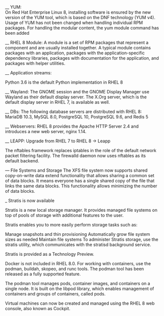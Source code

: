 __ YUM:  
On Red Hat Enterprise Linux 8, installing software is ensured by the new version of the YUM tool, which is based on the DNF technology (YUM v4).  
Usage of YUM has not been changed when handling individual RPM packages. For handling the modular content, the yum module command has been added


__ RHEL 8 Module:
A module is a set of RPM packages that represent a component and are usually installed together. A typical module contains packages with an application, packages with the application-specific dependency libraries, packages with documentation for the application, and packages with helper utilities.


__ Application streams:



Python 3.6 is the default Python implementation in RHEL 8


__ Wayland:
The GNOME session and the GNOME Display Manager use Wayland as their default display server.
The X.Org server, which is the default display server in RHEL 7, is available as well.

__ DBs:
The following database servers are distributed with RHEL 8: MariaDB 10.3, MySQL 8.0, PostgreSQL 10, PostgreSQL 9.6, and Redis 5

__ Webservers:
RHEL 8 provides the Apache HTTP Server 2.4 and introduces a new web server, nginx 1.14.

__ LEAPP:
Upgrade from RHEL 7 to RHEL 8 -> Leapp

The nftables framework replaces iptables in the role of the default network packet filtering facility.
The firewalld daemon now uses nftables as its default backend.


— File Systems and Storage
The XFS file system now supports shared copy-on-write data extend functionality that allows sharing a common set of data blocks. It means everyone has a single shared copy of the file that links the same data blocks. This functionality allows minimizing the number of data blocks.

_ Stratis is now available

Stratis is a new local storage manager. It provides managed file systems on top of pools of storage with additional features to the user.

Stratis enables you to more easily perform storage tasks such as:

Manage snapshots and thin provisioning
Automatically grow file system sizes as needed
Maintain file systems
To administer Stratis storage, use the stratis utility, which communicates with the stratisd background service.

Stratis is provided as a Technology Preview.

Docker is not included in RHEL 8.0. For working with containers, use the podman, buildah, skopeo, and runc tools.
The podman tool has been released as a fully supported feature.

The podman tool manages pods, container images, and containers on a single node. It is built on the libpod library, which enables management of containers and groups of containers, called pods.

Virtual machines can now be created and managed using the RHEL 8 web console, also known as Cockpit.


